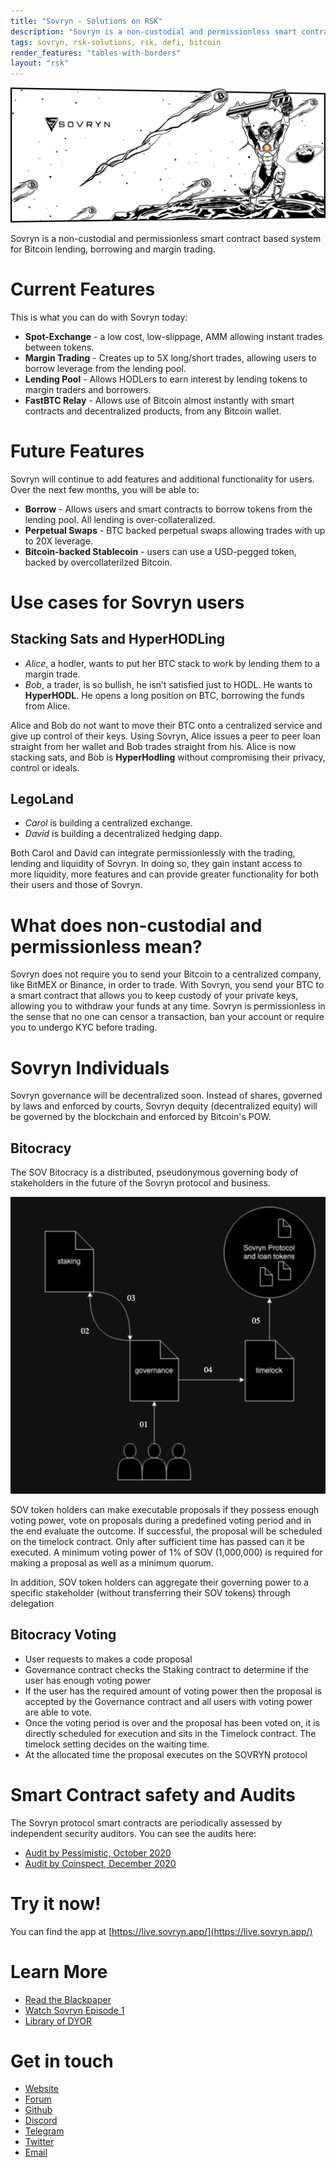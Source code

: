 ```yaml
---
title: "Sovryn - Solutions on RSK"
description: "Sovryn is a non-custodial and permissionless smart contract-based system for Bitcoin lending, borrowing and margin trading"
tags: sovryn, rsk-solutions, rsk, defi, bitcoin
render_features: "tables-with-borders"
layout: "rsk"
---
```


![sovryn-banner](/assets/img/solutions/sovryn/sovryn-banner-combined.png)

Sovryn is a non-custodial and permissionless smart contract based system for Bitcoin lending, borrowing and margin trading.

# Current Features

This is what you can do with Sovryn today:

- **Spot-Exchange** - a low cost, low-slippage, AMM allowing instant trades between tokens.
- **Margin Trading** - Creates up to 5X long/short trades, allowing users to borrow leverage from the lending pool.
- **Lending Pool** - Allows HODLers to earn interest by lending tokens to margin traders and borrowers.
- **FastBTC Relay** - Allows use of Bitcoin almost instantly with smart contracts and decentralized products, from any Bitcoin wallet.

# Future Features

Sovryn will continue to add features and additional functionality for users. Over the next few months, you will be able to:

- **Borrow** - Allows users and smart contracts to borrow tokens from the lending pool. All lending is over-collateralized.
- **Perpetual Swaps** - BTC backed perpetual swaps allowing trades with up to 20X leverage.
- **Bitcoin-backed Stablecoin** - users can use a USD-pegged token, backed by overcollaterilzed Bitcoin.

# Use cases for Sovryn users

## Stacking Sats and HyperHODLing

- _Alice_, a hodler, wants to put her BTC stack to work by lending them to a margin trade.
- _Bob_, a trader, is so bullish, he isn’t satisfied just to HODL. He wants to **HyperHODL**. He opens a long position on BTC, borrowing the funds from Alice.

Alice and Bob do not want to move their BTC onto a centralized service and give up control of their keys. Using Sovryn, Alice issues a peer to peer loan straight from her wallet and Bob trades straight from his. Alice is now stacking sats, and Bob is **HyperHodling** without compromising their privacy, control or ideals.

## LegoLand

- _Carol_ is building a centralized exchange.
- _David_ is building a decentralized hedging dapp.

Both Carol and David can integrate permissionlessly with the trading, lending and liquidity of Sovryn. In doing so, they gain instant access to more liquidity, more features and can provide greater functionality for both their users and those of Sovryn.

# What does non-custodial and permissionless mean?

Sovryn does not require you to send your Bitcoin to a centralized company, like BitMEX or Binance, in order to trade. With Sovryn, you send your BTC to a smart contract that allows you to keep custody of your private keys, allowing you to withdraw your funds at any time.
Sovryn is permissionless in the sense that no one can censor a transaction, ban your account or require you to undergo KYC before trading.

# Sovryn Individuals

Sovryn governance will be decentralized soon. Instead of shares, governed by laws and enforced by courts, Sovryn dequity (decentralized equity) will be governed by the blockchain and enforced by Bitcoin's POW.

## Bitocracy

The SOV Bitocracy is a distributed, pseudonymous governing body of stakeholders in the future of the Sovryn protocol and business.

![bitocracy](/assets/img/solutions/sovryn/bitocracy.png)

SOV token holders can make executable proposals if they possess enough voting power, vote on proposals during a predefined voting period and in the end evaluate the outcome. If successful, the proposal will be scheduled on the timelock contract. Only after sufficient time has passed can it be executed. A minimum voting power of 1% of SOV (1,000,000) is required for making a proposal as well as a minimum quorum.

In addition, SOV token holders can aggregate their governing power to a specific stakeholder (without transferring their SOV tokens) through delegation

## Bitocracy Voting

- User requests to makes a code proposal
- Governance contract checks the Staking contract to determine if the user has enough voting power
- If the user has the required amount of voting power then the proposal is accepted by the Governance contract and all users with voting power are able to vote.
- Once the voting period is over and the proposal has been voted on, it is directly scheduled for execution and sits in the Timelock contract. The timelock setting decides on the waiting time.
- At the allocated time the proposal executes on the SOVRYN protocol

# Smart Contract safety and Audits

The Sovryn protocol smart contracts are periodically assessed by independent security auditors. You can see the audits here:

- [Audit by Pessimistic, October 2020](https://sovryn.app/images/pdf/SovrynAudit2020.pdf)
- [Audit by Coinspect, December 2020](https://sovryn.app/images/pdf/Sovryn_Security_Audit_Smart_Contracts_v201218.pdf)

# Try it now!

You can find the app at [https://live.sovryn.app/](https://live.sovryn.app/)

# Learn More

- [Read the Blackpaper](https://docsend.com/view/mbhvi379crhagtwp)
- [Watch Sovryn Episode 1](https://www.youtube.com/watch?v=z1iKPDXKjUo)
- [Library of DYOR](https://sovryn.app/library.html)

# Get in touch

- [Website](https://sovryn.app/)
- [Forum](https://forum.sovryn.app/)
- [Github](https://github.com/DistributedCollective)
- [Discord](https://discord.gg/J22WS6z)
- [Telegram](https://t.me/SovrynBitcoin)
- [Twitter](https://twitter.com/SovrynBTC)
- [Email](mailto:community@sovryn.app)
